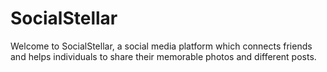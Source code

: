 # SocialStellar
Welcome to SocialStellar, a social media platform which connects friends and helps individuals to share their memorable photos and different posts.
